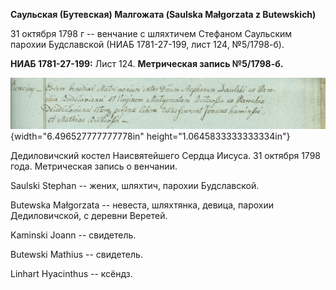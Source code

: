 **Саульская (Бутевская) Малгожата (Saulska Małgorzata z Butewskich)**

31 октября 1798 г -- венчание с шляхтичем Стефаном Саульским парохии
Будславской (НИАБ 1781-27-199, лист 124, №5/1798-б).

**НИАБ 1781-27-199:** Лист 124. **Метрическая запись №5/1798-б.**

![](./media/791221bece57b8c911990109326a464caa53594f.png){width="6.496527777777778in"
height="1.0645833333333334in"}

Дедиловичский костел Наисвятейшего Сердца Иисуса. 31 октября 1798 года.
Метрическая запись о венчании.

Saulski Stephan -- жених, шляхтич, парохии Будславской.

Butewska Małgorzata -- невеста, шляхтянка, девица, парохии
Дедиловичской, с деревни Веретей.

Kaminski Joann -- свидетель.

Butewski Mathius -- свидетель.

Linhart Hyacinthus -- ксёндз.
